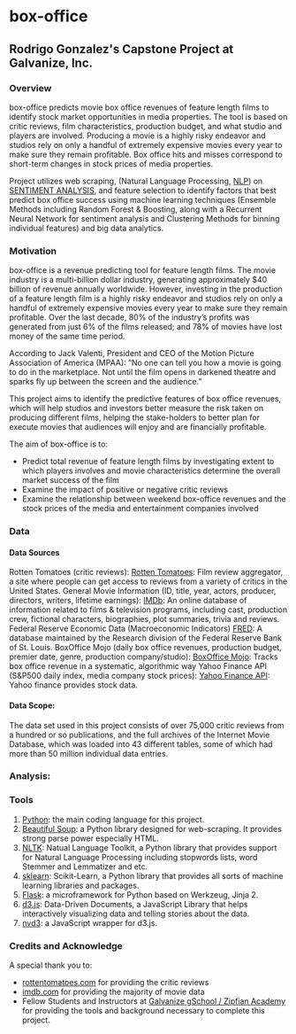 # box-office

## Rodrigo Gonzalez's Capstone Project at Galvanize, Inc.

### Overview

box-office predicts movie box office revenues of feature length films to identify stock market opportunities in media properties. The tool is based on critic reviews, film characteristics, production budget, and what studio and players are involved. Producing a movie is a highly risky endeavor and studios rely on only a handful of extremely expensive movies every year to make sure they remain profitable. Box office hits and misses correspond to short-term changes in stock prices of media properties.

Project utilizes web scraping, (Natural Language Processing, [NLP](en.wikipedia.org/wiki)) on [SENTIMENT ANALYSIS](https://en.wikipedia.org/wiki/Sentiment_analysis), and feature selection to identify factors that best predict box office success using machine learning techniques (Ensemble Methods including Random Forest & Boosting, along with a Recurrent Neural Network for sentiment analysis and Clustering Methods for binning individual features) and big data analytics.

### Motivation

box-office is a revenue predicting tool for feature length films. The movie industry is a multi-billion dollar industry, generating approximately $40 billion of revenue annually worldwide. However, investing in the production of a feature length film is a highly risky endeavor and studios rely on only a handful of extremely expensive movies every year to make sure they remain profitable. Over the last decade, 80% of the industry’s profits was generated from just 6% of the films released; and 78% of movies have lost money of the same time period.

According to Jack Valenti, President and CEO of the Motion Picture Association of America (MPAA):
“No one can tell you how a movie is going to do in the marketplace. Not until the film opens in darkened theatre and sparks fly up between the screen and the audience.” 

This project aims to identify the predictive features of box office revenues, which will help studios and investors better measure the risk taken on producing different films, helping the stake-holders to better plan for execute movies that audiences will enjoy and are financially profitable.

The aim of box-office is to:
* Predict total revenue of feature length films by investigating extent to which players involves and movie characteristics determine the overall market success of the film
* Examine the impact of positive or negative critic reviews
* Examine the relationship between weekend box-office revenues and the stock prices of the media and entertainment companies involved


### Data

#### Data Sources

Rotten Tomatoes (critic reviews): [Rotten Tomatoes](https://www.rottentomatoes.com): Film review aggregator, a site where people can get access to reviews from a variety of critics in the United States.
General Movie Information (ID, title, year, actors, producer, directors, writers, lifetime earnings): [IMDb](imdb.com): An online database of information related to films & television programs, including cast, production crew, fictional characters, biographies, plot summaries, trivia and reviews.
Federal Reserve Economic Data (Macroeconomic Indicators) [FRED](https://fred.stlouisfed.org): A database maintained by the Research division of the Federal Reserve Bank of St. Louis.
BoxOffice Mojo (daily box office revenues, production budget, premier date, genre, production company/studio): [BoxOffice Mojo](http://www.boxofficemojo.com): Tracks box office revenue in a systematic, algorithmic way
Yahoo Finance API (S&P500 daily index, media company stock prices): [Yahoo Finance API](http://finance.yahoo.com): Yahoo finance provides stock data.

#### Data Scope:

The data set used in this project consists of over 75,000 critic reviews from a hundred or so publications, and the full archives of the Internet Movie Database, which was loaded into 43 different tables, some of which had more than 50 million individual data entries.


### Analysis:


### Tools

1. [Python](https://www.python.org/): the main coding language for this project.
2. [Beautiful Soup](http://www.crummy.com/software/Beautifulsoup/): a Python library designed for web-scraping. It provides strong parse power especially HTML.
5. [NLTK](http://www.nltk.org/): Natual Language Toolkit, a Python library that provides support for Natural Language Processing including stopwords lists, word Stemmer and Lemmatizer and etc.
6. [sklearn](http://scikit-learn.org/): Scikit-Learn, a Python library that provides all sorts of machine learning libraries and packages.
7. [Flask](http://flask.pocoo.org/): a microframework for Python based on Werkzeug, Jinja 2.
8. [d3.js](http://d3js.org/): Data-Driven Documents, a JavaScript Library that helps interactively visualizing data and telling stories about the data.
9. [nvd3](http://nvd3.org/): a JavaScript wrapper for d3.js.


### Credits and Acknowledge

A special thank you to:

* [rottentomatoes.com](https://www.rottentomatoes.com) for providing the critic reviews
* [imdb.com](imdb.com) for providing the majority of movie data
* Fellow Students and Instructors at [Galvanize gSchool / Zipfian Academy](http://www.zipfianacademy.com/) for providing the tools and background necessary to complete this project.



